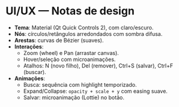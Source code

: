# UI/UX — Notas de design

- **Tema**: Material (Qt Quick Controls 2), com claro/escuro.
- **Nós**: círculos/retângulos arredondados com sombra difusa.
- **Arestas**: curvas de Bézier (suaves).
- **Interações**:
  - Zoom (wheel) e Pan (arrastar canvas).
  - Hover/seleção com microanimações.
  - Atalhos: N (novo filho), Del (remover), Ctrl+S (salvar), Ctrl+F (buscar).
- **Animações**:
  - Busca: sequência com highlight temporizado.
  - Expand/Collapse: `opacity + scale + y` com easing suave.
  - Salvar: microanimação (Lottie) no botão.
